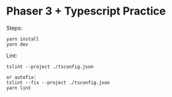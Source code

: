 # Phaser 3 + Typescript Practice

Steps:
```
yarn install
yarn dev
```

Lint:
```
tslint --project ./tsconfig.json 

or autofix:
tslint --fix --project ./tsconfig.json 
yarn lint
```